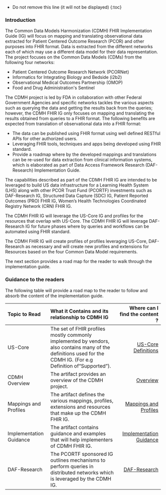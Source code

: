 <!-- TOC  the css styling for this is \pages\assets\css\project.css under 'markdown-toc'-->

* Do not remove this line (it will not be displayed)
{:toc}


<!-- end TOC -->



###  Introduction

The Common Data Models Harmonization (CDMH) FHIR Implementation Guide (IG) will focus on mapping and translating observational data extracted for Patient Centered Outcome Research (PCOR) and other purposes into FHIR format.  Data is extracted from the different networks each of which may use a different data model for their data representation. The project focuses on the Common Data Models (CDMs) from the following four networks: 
* Patient Centered Outcome Research Network (PCORNet) 
* Informatics for Integrating Biology and Bedside (i2b2) 
* Observational Medical Outcomes Partnership (OMOP) 
* Food and Drug Administration's Sentinel 

The CDMH project is led by FDA in collaboration with other Federal Government Agencies and specific networks tackles the various aspects such as querying the data and getting the results back from the queries; however, the CDMH FHIR IG only focuses on mapping and translating the results obtained from queries to a FHIR format. The following benefits are expected from translation of observational data into a FHIR format:
* The data can be published using FHIR format using well defined RESTful APIs for other authorized users.
* Leveraging FHIR tools, techniques and apps being developed using FHIR standard.
* Provide a roadmap where by the developed mappings and translations can be re-used for data extraction from clinical information systems, which is elaborated as part of Data Access Framework Research (DAF-Research) Implementation Guide. 

The capabilities described as part of the CDMH FHIR IG are intended to be leveraged to build US data infrastructure for a Learning Health System (LHS) along with other PCOR Trust Fund (PCORTF) investments such as DAF-Research IG, Structured Data Capture (SDC) IG, Patient Reported Outcomes (PRO) FHIR IG, Women’s Health Technologies Coordinated Registry Network (CRN) FHIR IG.

The CDMH FHIR IG will leverage the US-Core IG and profiles for the resources that overlap with US-Core. 
The CDMH FHIR IG will leverage DAF-Research IG for future phases where by queries and workflows can be automated using FHIR standard. 

The CDMH FHIR IG will create profiles of profiles leveraging US-Core, DAF-Research as necessary and will create new profiles and extensions for Resources based on the four Common Data Model requirements. 

The next section provides a road map for the reader to walk through the implementation guide.


###  Guidance to the readers

The following table will provide a road map to the reader to follow and absorb the content of the implementation guide.

| Topic to Read  | What it Contains and its relationship to CDMH IG | Where can I find the content ? |
|:---------------|:------------------------------------------------|-------------------------------:|
| US-Core | The set of FHIR profiles mostly commonly implemented by vendors, also contains many of the definitions used for the CDMH IG. (For e.g Definition of“Supported”).|[US-Core Definitions]({{site.data.fhir.uscoreR4}}index.html) |
| CDMH Overview | The artifact provides an overview of the CDMH project.| [Overview](cdmh-overview.html)|
| Mappings and Profiles | The artifact defines the various mappings, profiles, extensions and resources that make up the CDMH FHIR IG.| [Mappings and Profiles](profiles.html)|
| Implementation Guidance | The artifact contains guidance and examples that will help implementers of CDMH FHIR IG.| [Implementation Guidance](guidance.html)|
| DAF-Research | The PCORTF sponsored IG outlines mechanisms to perform queries in distributed networks which is leveraged by the CDMH IG.| [DAF-Research](http://hl7.org/fhir/us/daf-research/)|


